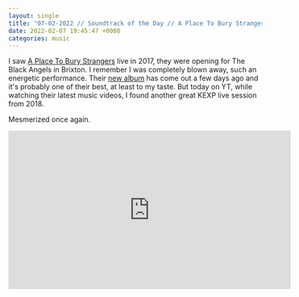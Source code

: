 ```yaml
---
layout: single
title: "07-02-2022 // Soundtrack of the Day // A Place To Bury Strangers"
date: 2022-02-07 19:45:47 +0000
categories: music
---
```

I saw [A Place To Bury Strangers](https://www.aplacetoburystrangers.com/) live in 2017, they were opening for The Black Angels in Brixton.
I remember I was completely blown away, such an energetic performance. Their [new album](https://aplacetoburystrangers.bandcamp.com/album/see-through-you) has come out a few days ago and it's probably one of their best, at least to my taste.
But today on YT, while watching their latest music videos, I found another great KEXP live session from 2018. 

Mesmerized once again.

<iframe width="560" height="315" src="https://www.youtube-nocookie.com/embed/NVp-DAXnlTc" title="YouTube video player" frameborder="0" allow="accelerometer; autoplay; clipboard-write; encrypted-media; gyroscope; picture-in-picture" allowfullscreen></iframe>
